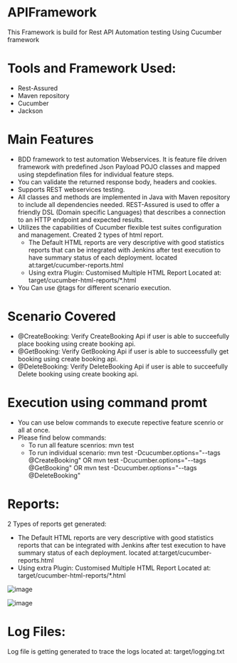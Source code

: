 # APIFramework
This Framework is build for Rest API Automation testing Using Cucumber framework

# Tools and Framework Used:

- Rest-Assured
- Maven repository
- Cucumber
- Jackson

# Main Features

- BDD framework to test automation Webservices. It is feature file driven framework with predefined Json Payload POJO classes and mapped using stepdefination files for individual feature steps.
- You can validate the returned response body, headers and cookies.
- Supports REST webservices testing.
- All classes and methods are implemented in Java with Maven repository to include all dependencies needed. REST-Assured is used to offer a friendly DSL (Domain specific Languages) that describes a connection to an HTTP endpoint and expected results.
- Utilizes the capabilities of Cucumber flexible test suites configuration and management. Created 2 types of html report.
  - The Default HTML reports are very descriptive with good statistics reports that can be integrated with Jenkins after test execution to have summary status of each deployment. located at:target/cucumber-reports.html
  - Using extra Plugin: Customised Multiple HTML Report Located at: target/cucumber-html-reports/*.html
- You Can use @tags for different scenario execution.

# Scenario Covered
- @CreateBooking: Verify CreateBooking Api if user is able to succeefully place booking using create booking api.
- @GetBooking: Verify GetBooking Api if user is able to succeessfully get booking using create booking api.
- @DeleteBooking: Verify DeleteBooking Api if user is able to succeefully Delete booking using create booking api.

# Execution using command promt
- You can use below commands to execute repective feature scenrio or all at once.
- Please find below commands:
   - To run all feature scenrios: mvn test 
   - To run individual scenario: mvn test -Dcucumber.options="--tags @CreateBooking" OR mvn test -Dcucumber.options="--tags @GetBooking" OR mvn test -Dcucumber.options="--tags @DeleteBooking"

# Reports:
2 Types of reports get generated:
- The Default HTML reports are very descriptive with good statistics reports that can be integrated with Jenkins after test execution to have summary status of each deployment. located at:target/cucumber-reports.html
- Using extra Plugin: Customised Multiple HTML Report Located at: target/cucumber-html-reports/*.html

![image](https://github.com/rishabhdesire/APIFramework/assets/74549534/d6e83971-0a83-4686-ae54-bcb65f2af189)

![image](https://github.com/rishabhdesire/APIFramework/assets/74549534/ca4a202f-4339-49cf-add4-073dda8cf45a)



# Log Files:
Log file is getting generated to trace the logs located at: target/logging.txt
  



